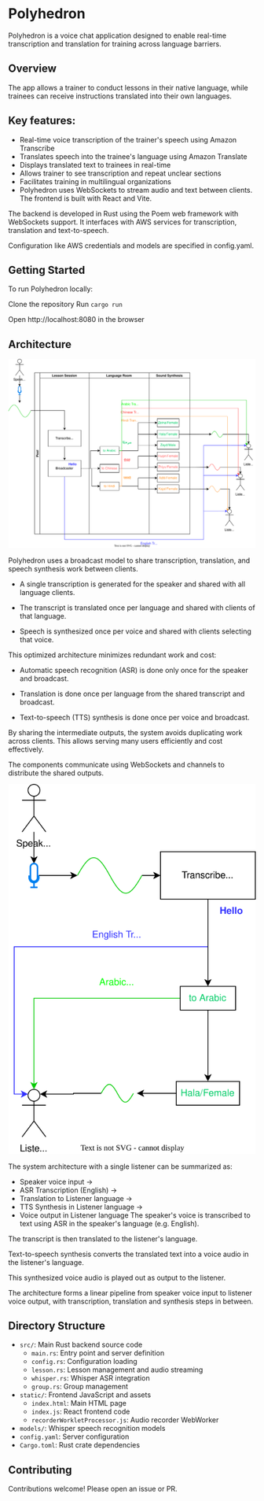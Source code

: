 # Polyhedron

Polyhedron is a voice chat application designed to enable real-time transcription and translation for training across language barriers.

## Overview
The app allows a trainer to conduct lessons in their native language, while trainees can receive instructions translated into their own languages.

## Key features:

- Real-time voice transcription of the trainer's speech using Amazon Transcribe
- Translates speech into the trainee's language using Amazon Translate
- Displays translated text to trainees in real-time
- Allows trainer to see transcription and repeat unclear sections
- Facilitates training in multilingual organizations
- Polyhedron uses WebSockets to stream audio and text between clients. The frontend is built with React and Vite.

The backend is developed in Rust using the Poem web framework with WebSockets support. It interfaces with AWS services for transcription, translation and text-to-speech.

Configuration like AWS credentials and models are specified in config.yaml.

## Getting Started
To run Polyhedron locally:

Clone the repository
Run `cargo run`

Open http://localhost:8080 in the browser
## Architecture

![Completed Architecture](./docs/HR%20Training-Completed.drawio.svg)

Polyhedron uses a broadcast model to share transcription, translation, and speech synthesis work between clients.

- A single transcription is generated for the speaker and shared with all language clients.

- The transcript is translated once per language and shared with clients of that language.

- Speech is synthesized once per voice and shared with clients selecting that voice.

This optimized architecture minimizes redundant work and cost:

- Automatic speech recognition (ASR) is done only once for the speaker and broadcast.

- Translation is done once per language from the shared transcript and broadcast.

- Text-to-speech (TTS) synthesis is done once per voice and broadcast.

By sharing the intermediate outputs, the system avoids duplicating work across clients. This allows serving many users efficiently and cost effectively.

The components communicate using WebSockets and channels to distribute the shared outputs.

![Simply Architecture](./docs/HR%20Training-Simple.drawio.svg)

The system architecture with a single listener can be summarized as:

- Speaker voice input ->
- ASR Transcription (English) ->
- Translation to Listener language ->
- TTS Synthesis in Listener language ->
- Voice output in Listener language
The speaker's voice is transcribed to text using ASR in the speaker's language (e.g. English).

The transcript is then translated to the listener's language.

Text-to-speech synthesis converts the translated text into a voice audio in the listener's language.

This synthesized voice audio is played out as output to the listener.

The architecture forms a linear pipeline from speaker voice input to listener voice output, with transcription, translation and synthesis steps in between.

## Directory Structure

- `src/`: Main Rust backend source code
    - `main.rs`: Entry point and server definition
    - `config.rs`: Configuration loading
    - `lesson.rs`: Lesson management and audio streaming
    - `whisper.rs`: Whisper ASR integration
    - `group.rs`: Group management
- `static/`: Frontend JavaScript and assets
    - `index.html`: Main HTML page
    - `index.js`: React frontend code
    - `recorderWorkletProcessor.js`: Audio recorder WebWorker
- `models/`: Whisper speech recognition models
- `config.yaml`: Server configuration
- `Cargo.toml`: Rust crate dependencies

## Contributing
Contributions welcome! Please open an issue or PR.
